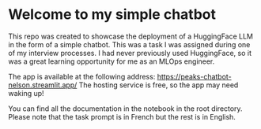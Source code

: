 # Welcome to my simple chatbot

This repo was created to showcase the deployment of a HuggingFace LLM in the form of a simple chatbot. This was a task I was assigned during one of my interview processes. I had never previously used HuggingFace, so it was a great learning opportunity for me as an MLOps engineer.

The app is available at the following address: https://peaks-chatbot-nelson.streamlit.app/
The hosting service is free, so the app may need waking up!

You can find all the documentation in the notebook in the root directory. Please note that the task prompt is in French but the rest is in English.
